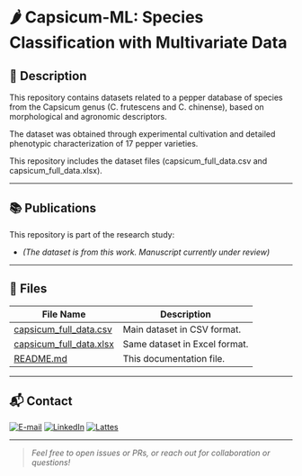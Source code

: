# 🌶️ Capsicum-ML: Species Classification with Multivariate Data

## 📝 Description

This repository contains datasets related to a pepper database of species from the Capsicum genus (C. frutescens and C. chinense), based on morphological and agronomic descriptors.

The dataset was obtained through experimental cultivation and detailed phenotypic characterization of 17 pepper varieties.

This repository includes the dataset files (capsicum_full_data.csv and capsicum_full_data.xlsx).

---

## 📚 Publications

This repository is part of the research study:

-  *(The dataset is from this work. Manuscript currently under review)*

---

## 📁 Files

| File Name               | Description                                  |
|-------------------------|----------------------------------------------|
| [capsicum_full_data.csv](https://github.com/Matheuscp98/PepperCapsicum/blob/main/capsicum_full_data.csv)  | Main dataset in CSV format.                   |
| [capsicum_full_data.xlsx](https://github.com/Matheuscp98/PepperCapsicum/blob/main/capsicum_full_data.xlsx) | Same dataset in Excel format.                |
| [README.md](https://github.com/Matheuscp98/PepperCapsicum/blob/main/README.md)               | This documentation file.                     |

---

## 📬 Contact

<a href="mailto:matheusc_pereira@hotmail.com"><img src="https://img.shields.io/badge/E--mail-0078D4?style=for-the-badge&logo=microsoft-outlook&logoColor=white" alt="E-mail"/></a>
<a href="https://www.linkedin.com/in/matheuscostapereira/"><img src="https://img.shields.io/badge/LinkedIn-0A66C2?style=for-the-badge&logo=linkedin&logoColor=white" alt="LinkedIn"/></a>
<a href="https://lattes.cnpq.br/7025666927284220"><img src="https://img.shields.io/badge/Lattes-4169E1?style=for-the-badge&logoColor=white" alt="Lattes"/></a>

---

> _Feel free to open issues or PRs, or reach out for collaboration or questions!_
